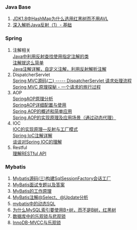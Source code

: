 ### Java Base
1. [JDK1.8中HashMap为什么选用红黑树而不用AVL](https://blog.csdn.net/zyywolf/article/details/101363793)
2. [深入解析Java反射（1）- 基础](https://www.sczyh30.com/posts/Java/java-reflection-1/)



### Spring
1. 注解相关  
[Java中利用反射查找使用指定注解的类](https://tomoya92.github.io/2017/05/27/java-reflect/)  
[注解就这么简单](https://zhuanlan.zhihu.com/p/35206987)  
[Java注解详解，自定义注解，利用反射解析注解](https://developer.aliyun.com/article/637886)  
2. DispatcherServlet  
[Spring MVC源码(二) ----- DispatcherServlet 请求处理流程](https://www.cnblogs.com/java-chen-hao/p/11187414.html)  
[Spring MVC 原理探秘 - 一个请求的旅行过程](https://www.cnblogs.com/nullllun/p/9245681.html#autoid-6-0-0)  
3. AOP  
[SpringAOP原理分析](https://blog.csdn.net/weixin_40160543/article/details/92010760?ops_request_misc=%257B%2522request%255Fid%2522%253A%2522160056983619724839207724%2522%252C%2522scm%2522%253A%252220140713.130102334.pc%255Fall.%2522%257D&request_id=160056983619724839207724&biz_id=0&utm_medium=distribute.pc_search_result.none-task-blog-2~all~first_rank_v2~rank_v28-4-92010760.pc_first_rank_v2_rank_v28&utm_term=spring+aspect+%E5%8E%9F%E7%90%86&spm=1018.2118.3001.4187)  
[SpringAOP详细配置与使用](https://blog.csdn.net/u010890358/article/details/80640433?ops_request_misc=%257B%2522request%255Fid%2522%253A%2522160056711219725222433154%2522%252C%2522scm%2522%253A%252220140713.130102334..%2522%257D&request_id=160056711219725222433154&biz_id=0&utm_medium=distribute.pc_search_result.none-task-blog-2~all~first_rank_v2~rank_v28-3-80640433.pc_first_rank_v2_rank_v28&utm_term=spring+aop+%E5%BA%94%E7%94%A8&spm=1018.2118.3001.4187)  
[Spring AOP的概述和简单应用](https://blog.csdn.net/asc_123456/article/details/83278808?ops_request_misc=%257B%2522request%255Fid%2522%253A%2522160056711219725222433154%2522%252C%2522scm%2522%253A%252220140713.130102334..%2522%257D&request_id=160056711219725222433154&biz_id=0&utm_medium=distribute.pc_search_result.none-task-blog-2~all~sobaiduend~default-2-83278808.pc_first_rank_v2_rank_v28&utm_term=spring+aop+%E5%BA%94%E7%94%A8&spm=1018.2118.3001.4187)  
[Spring AOP的实现原理及应用场景（通过动态代理）](https://blog.csdn.net/u010452388/article/details/80868392?biz_id=102&utm_term=spring%20aop%20%E5%8E%9F%E7%90%86&utm_medium=distribute.pc_search_result.none-task-blog-2~all~sobaiduweb~default-5-80868392&spm=1018.2118.3001.4187)  
4. IOC  
[IOC的实现原理—反射与工厂模式](https://blog.csdn.net/raojunyang/article/details/79458687?biz_id=102&utm_term=spring%20ioc%20%E5%8F%8D%E5%B0%84&utm_medium=distribute.pc_search_result.none-task-blog-2~all~sobaiduweb~default-0-79458687&spm=1018.2118.3001.4187)  
[Spring IoC注解详解](https://blog.csdn.net/lzgsea/article/details/79829544?biz_id=102&utm_term=spring%20ioc%20%E6%B3%A8%E8%A7%A3&utm_medium=distribute.pc_search_result.none-task-blog-2~all~sobaiduweb~default-0-79829544&spm=1018.2118.3001.4187)  
[谈谈对Spring IOC的理解](https://blog.csdn.net/qq_22654611/article/details/52606960?ops_request_misc=%257B%2522request%255Fid%2522%253A%2522160048225419724836716687%2522%252C%2522scm%2522%253A%252220140713.130102334..%2522%257D&request_id=160048225419724836716687&biz_id=0&utm_medium=distribute.pc_search_result.none-task-blog-2~all~first_rank_v2~rank_v28-2-52606960.pc_first_rank_v2_rank_v28&utm_term=ioc&spm=1018.2118.3001.4187)  
5. Restful  
[理解RESTful API](https://www.cnblogs.com/hunternet/p/12784437.html)


### Mybatis
1. [Mybatis源码(三)构建SqlSessionFactory会话工厂](http://www.songshuiyang.com/2018/11/22/backend/framework/mybatis/sourceCodeAnalysis/Mybatis%E6%BA%90%E7%A0%81(%E4%B8%89)%E6%9E%84%E5%BB%BASqlSessionFactory%E4%BC%9A%E8%AF%9D%E5%B7%A5%E5%8E%82/)  
2. [MyBatis面试专题以及答案](https://blog.csdn.net/z19981/article/details/106690820?ops_request_misc=%257B%2522request%255Fid%2522%253A%2522160056708919725247403545%2522%252C%2522scm%2522%253A%252220140713.130102334..%2522%257D&request_id=160056708919725247403545&biz_id=0&utm_medium=distribute.pc_search_result.none-task-blog-2~all~top_click~default-3-106690820.pc_first_rank_v2_rank_v28&utm_term=mybatis&spm=1018.2118.3001.4187)  
3. [MyBatis的工作原理](http://c.biancheng.net/view/4304.html)  
4. [MyBatis注解@Select、@Update分析](https://blog.csdn.net/u012734441/article/details/85757607)  
5. [mybatis中的动态SQL](https://blog.csdn.net/u012702547/article/details/55105400)  
6. [为什么MySQL索引要使用B+树，而不是B树，红黑树](https://www.jianshu.com/p/3af3c59f59bc)  
7. [数据库中的乐观锁与悲观锁](https://www.cnblogs.com/kyoner/p/11318979.html)  
8. [InnoDB-MVCC与乐观锁](https://blog.csdn.net/jeaforea/article/details/82181449)  



